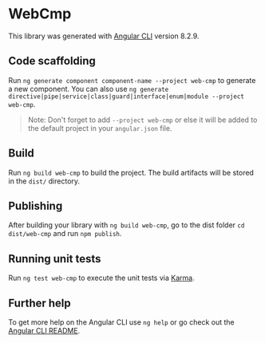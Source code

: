 # WebCmp

This library was generated with [Angular CLI](https://github.com/angular/angular-cli) version 8.2.9.

## Code scaffolding

Run `ng generate component component-name --project web-cmp` to generate a new component. You can also use `ng generate directive|pipe|service|class|guard|interface|enum|module --project web-cmp`.
> Note: Don't forget to add `--project web-cmp` or else it will be added to the default project in your `angular.json` file. 

## Build

Run `ng build web-cmp` to build the project. The build artifacts will be stored in the `dist/` directory.

## Publishing

After building your library with `ng build web-cmp`, go to the dist folder `cd dist/web-cmp` and run `npm publish`.

## Running unit tests

Run `ng test web-cmp` to execute the unit tests via [Karma](https://karma-runner.github.io).

## Further help

To get more help on the Angular CLI use `ng help` or go check out the [Angular CLI README](https://github.com/angular/angular-cli/blob/master/README.md).
